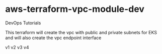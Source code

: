 # aws-terraform-vpc-module-dev
DevOps Tutorials
<p>This terraform will create the vpc with public and private subnets for EKS and will also create the vpc endpoint interface </p>

v1 v2 v3 v4
